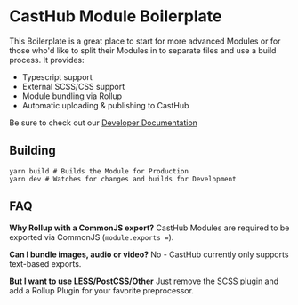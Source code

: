 # CastHub Module Boilerplate

This Boilerplate is a great place to start for more advanced Modules or for those who'd like to split their Modules in to separate files and use a build process. It provides:

- Typescript support
- External SCSS/CSS support
- Module bundling via Rollup
- Automatic uploading & publishing to CastHub

Be sure to check out our [Developer Documentation](https://docs.casthub.app)

## Building

```
yarn build # Builds the Module for Production
yarn dev # Watches for changes and builds for Development
```

## FAQ

**Why Rollup with a CommonJS export?**
CastHub Modules are required to be exported via CommonJS (`module.exports =`).

**Can I bundle images, audio or video?**
No - CastHub currently only supports text-based exports.

**But I want to use LESS/PostCSS/Other**
Just remove the SCSS plugin and add a Rollup Plugin for your favorite preprocessor.
